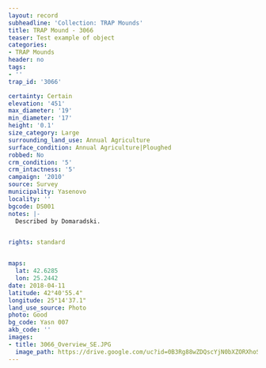 ```yaml
---
layout: record
subheadline: 'Collection: TRAP Mounds'
title: TRAP Mound - 3066
teaser: Test example of object
categories:
- TRAP Mounds
header: no
tags:
- ''
trap_id: '3066'

certainty: Certain
elevation: '451'
max_diameter: '19'
min_diameter: '17'
height: '0.1'
size_category: Large
surrounding_land_use: Annual Agriculture
surface_condition: Annual Agriculture|Ploughed
robbed: No
crm_condition: '5'
crm_intactness: '5'
campaign: '2010'
source: Survey
municipality: Yasenovo
locality: ''
bgcode: DS001
notes: |-
  Described by Domaradski.


rights: standard


maps:
  lat: 42.6285
  lon: 25.2442
date: 2018-04-11
latitude: 42°40'55.4"
longitude: 25°14'37.1"
land_use_source: Photo
photo: Good
bg_code: Yasn 007
akb_code: ''
images:
- title: 3066_Overview_SE.JPG
  image_path: https://drive.google.com/uc?id=0B3Rg88wZDQscYjN0bXZORXhoS0k
---
```

